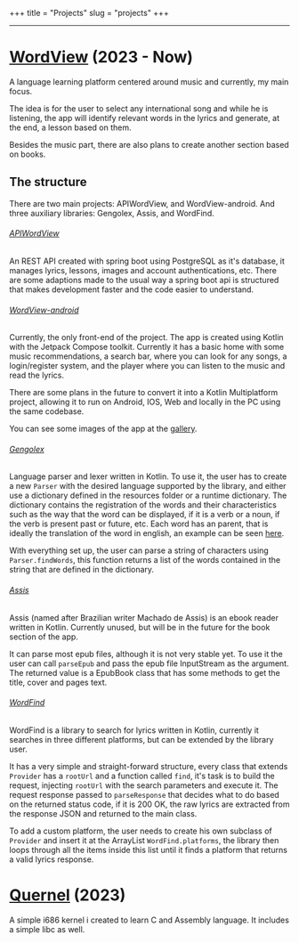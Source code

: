 +++
title = "Projects"
slug = "projects"
+++

---

# [WordView](https://github.com/word-view) (2023 - Now)
A language learning platform centered around music and currently, my main focus.

The idea is for the user to select any international song and while
he is listening, the app will identify relevant words in the lyrics
and generate, at the end, a lesson based on them.

Besides the music part, there are also plans to create another
section based on books.

## The structure
There are two main projects: APIWordView, and WordView-android. And three auxiliary libraries: Gengolex, Assis, and WordFind.


###### [APIWordView](https://github.com/word-view/APIWordView)
An REST API created with spring boot using PostgreSQL as it's database, it manages lyrics, lessons, images and account authentications, etc. There are some adaptions made to the usual way a spring boot 
api is structured that makes development faster and the code easier to understand.

###### [WordView-android](https://github.com/word-view/WordView-android)
Currently, the only front-end of the project. The app is created using Kotlin with the Jetpack Compose toolkit. Currently it has a basic home with some music recommendations, a search bar, where you can look for any songs, a login/register system, and the player where you can listen to the music and read the lyrics.

There are some plans in the future to convert it into a Kotlin Multiplatform project, allowing it to run on Android, IOS, Web and locally in the PC using the same codebase.

You can see some images of the app at the [gallery](gallery/#wordview-android).

###### [Gengolex](https://github.com/word-view/gengolex)
Language parser and lexer written in Kotlin. To use it, the user has to create a new `Parser` with the desired language
supported by the library, and either use a dictionary defined in the resources folder or a runtime dictionary. The dictionary contains the registration of the words and their characteristics such as the way that the word can be displayed, if it is a verb or a noun, if the verb is present past or future, etc. Each word has an parent, that is ideally the translation of the word in english, an example can be seen [here](https://github.com/word-view/gengolex/blob/master/src/test/resources/dictionaries/kanji/kanji.json).

With everything set up, the user can parse a string of characters using `Parser.findWords`, this function returns a list of the words contained in the string that are defined in the dictionary.

###### [Assis](https://github.com/word-view/assis)
Assis (named after Brazilian writer Machado de Assis) is an ebook reader written in Kotlin. Currently unused, but will be in the future for the book section of the app. 

It can parse most epub files, although it is not very stable yet. To use it the user can call `parseEpub` and pass the epub file InputStream as the argument. The returned value is a EpubBook class that has some methods to get the title, cover and pages text.

###### [WordFind](https://github.com/word-view/WordFind)
WordFind is a library to search for lyrics written in Kotlin, currently it searches in three different platforms, but can be extended by the library user. 

It has a very simple and straight-forward structure, every class that extends `Provider` has a `rootUrl` and a function called `find`, it's task is to build the request, injecting `rootUrl` with the search parameters and execute it. The request response passed to `parseResponse` that decides what to do based on the returned status code, if it is 200 OK, the raw lyrics are extracted from the response JSON and returned to the main class.

To add a custom platform, the user needs to create his own subclass of `Provider` and insert it at the ArrayList `WordFind.platforms`, the library then loops through all the items inside this list until it finds a platform that returns a valid lyrics response.


# [Quernel](https://github.com/64ArthurAraujo/Quernel) (2023)
A simple i686 kernel i created to learn C and Assembly language. It includes a simple libc as well.